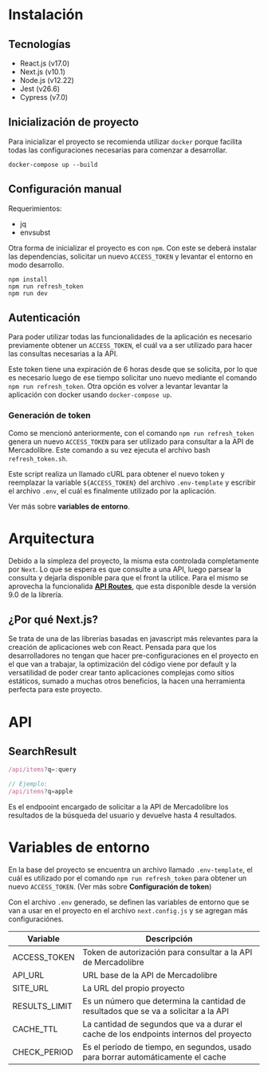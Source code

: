 <!-- markdownlint-configure-file { "MD025": false -->
# Instalación

## Tecnologías

- React.js (v17.0)
- Next.js (v10.1)
- Node.js (v12.22)
- Jest (v26.6)
- Cypress (v7.0)

## Inicialización de proyecto

Para inicializar el proyecto se recomienda utilizar `docker` porque facilita todas las configuraciones necesarias para comenzar a desarrollar.

```terminal
docker-compose up --build
```

## Configuración manual

Requerimientos:
- jq
- envsubst

Otra forma de inicializar el proyecto es con `npm`. Con este se deberá instalar las dependencias, solicitar un nuevo `ACCESS_TOKEN` y levantar el entorno en modo desarrollo.

```terminal
npm install
npm run refresh_token
npm run dev
```

## Autenticación

Para poder utilizar todas las funcionalidades de la aplicación es necesario previamente obtener un `ACCESS_TOKEN`, el cuál va a ser utilizado para hacer las consultas necesarias a la API.

Este token tiene una expiración de 6 horas desde que se solicita, por lo que es necesario luego de ese tiempo solicitar uno nuevo mediante el comando `npm run refresh_token`. Otra opción es volver a levantar levantar la aplicación con docker usando `docker-compose up`.

### Generación de token

Como se mencionó anteriormente, con el comando `npm run refresh_token` genera un nuevo `ACCESS_TOKEN` para ser utilizado para consultar a la API de Mercadolibre. Este comando a su vez ejecuta el archivo bash `refresh_token.sh`.

Este script realiza un llamado cURL para obtener el nuevo token y reemplazar la variable `${ACCESS_TOKEN}` del archivo `.env-template` y escribir el archivo `.env`, el cuál es finalmente utilizado por la aplicación.

Ver más sobre **variables de entorno**.

# Arquitectura

Debido a la simpleza del proyecto, la misma esta controlada completamente por `Next`. Lo que se espera es que consulte a una API, luego parsear la consulta y dejarla disponible para que el front la utilice. Para el mismo se aprovecha la funcionalida [**API Routes**](https://nextjs.org/blog/next-9#api-routes), que esta disponible desde la versión 9.0 de la librería.

## ¿Por qué Next.js?

Se trata de una de las librerías basadas en javascript más relevantes para la creación de aplicaciones web con React. Pensada para que los desarrolladores no tengan que hacer pre-configuraciones en el proyecto en el que van a trabajar, la optimización del código viene por default y la versatilidad de poder crear tanto aplicaciones complejas como sitios estáticos, sumado a muchas otros beneficios, la hacen una herramienta perfecta para este proyecto.

# API

## SearchResult

```Javascript
/api/items?q=:query

// Ejemplo:
/api/items?q=apple
```

Es el endpooint encargado de solicitar a la API de Mercadolibre los resultados de la búsqueda del usuario y devuelve hasta 4 resultados.

# Variables de entorno

En la base del proyecto se encuentra un archivo llamado `.env-template`, el cuál es utilizado por el comando `npm run refresh_token` para obtener un nuevo `ACCESS_TOKEN`. (Ver más sobre **Configuración de token**)

Con el archivo `.env` generado, se definen las variables de entorno que se van a usar en el proyecto en el archivo `next.config.js` y se agregan más configuraciónes.

| Variable      | Descripción                                                                            |
| ------------- | -------------------------------------------------------------------------------------- |
| ACCESS_TOKEN  | Token de autorización para consultar a la API de Mercadolibre                          |
| API_URL       | URL base de la API de Mercadolibre                                                     |
| SITE_URL      | La URL del propio proyecto                                                             |
| RESULTS_LIMIT | Es un número que determina la cantidad de resultados que se va a solicitar a la API    |
| CACHE_TTL     | La cantidad de segundos que va a durar el cache de los endpoints internos del proyecto |
| CHECK_PERIOD  | Es el período de tiempo, en segundos, usado para borrar automáticamente el cache       |